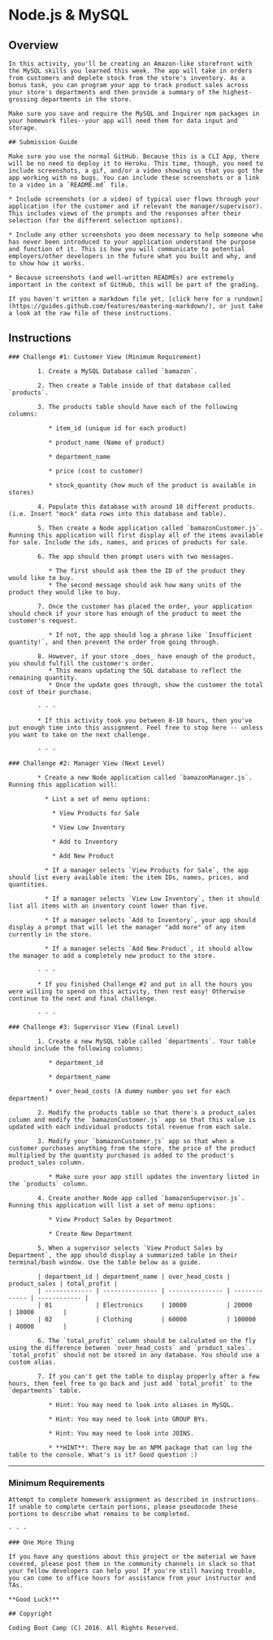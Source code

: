 # Node.js & MySQL

## Overview

    In this activity, you'll be creating an Amazon-like storefront with the MySQL skills you learned this week. The app will take in orders from customers and deplete stock from the store's inventory. As a bonus task, you can program your app to track product sales across your store's departments and then provide a summary of the highest-grossing departments in the store.

    Make sure you save and require the MySQL and Inquirer npm packages in your homework files--your app will need them for data input and storage.

    ## Submission Guide

    Make sure you use the normal GitHub. Because this is a CLI App, there will be no need to deploy it to Heroku. This time, though, you need to include screenshots, a gif, and/or a video showing us that you got the app working with no bugs. You can include these screenshots or a link to a video in a `README.md` file.

    * Include screenshots (or a video) of typical user flows through your application (for the customer and if relevant the manager/supervisor). This includes views of the prompts and the responses after their selection (for the different selection options).

    * Include any other screenshots you deem necessary to help someone who has never been introduced to your application understand the purpose and function of it. This is how you will communicate to potential employers/other developers in the future what you built and why, and to show how it works. 

    * Because screenshots (and well-written READMEs) are extremely important in the context of GitHub, this will be part of the grading.

    If you haven't written a markdown file yet, [click here for a rundown](https://guides.github.com/features/mastering-markdown/), or just take a look at the raw file of these instructions.

## Instructions

    ### Challenge #1: Customer View (Minimum Requirement)

            1. Create a MySQL Database called `bamazon`.

            2. Then create a Table inside of that database called `products`.

            3. The products table should have each of the following columns:

               * item_id (unique id for each product)

               * product_name (Name of product)

               * department_name

               * price (cost to customer)

               * stock_quantity (how much of the product is available in stores)

            4. Populate this database with around 10 different products. (i.e. Insert "mock" data rows into this database and table).

            5. Then create a Node application called `bamazonCustomer.js`. Running this application will first display all of the items available for sale. Include the ids, names, and prices of products for sale.

            6. The app should then prompt users with two messages.

               * The first should ask them the ID of the product they would like to buy.
               * The second message should ask how many units of the product they would like to buy.

            7. Once the customer has placed the order, your application should check if your store has enough of the product to meet the customer's request.

               * If not, the app should log a phrase like `Insufficient quantity!`, and then prevent the order from going through.

            8. However, if your store _does_ have enough of the product, you should fulfill the customer's order.
               * This means updating the SQL database to reflect the remaining quantity.
               * Once the update goes through, show the customer the total cost of their purchase.

            - - -

            * If this activity took you between 8-10 hours, then you've put enough time into this assignment. Feel free to stop here -- unless you want to take on the next challenge.

            - - -

    ### Challenge #2: Manager View (Next Level)

            * Create a new Node application called `bamazonManager.js`. Running this application will:

              * List a set of menu options:

                * View Products for Sale
                
                * View Low Inventory
                
                * Add to Inventory
                
                * Add New Product

              * If a manager selects `View Products for Sale`, the app should list every available item: the item IDs, names, prices, and quantities.

              * If a manager selects `View Low Inventory`, then it should list all items with an inventory count lower than five.

              * If a manager selects `Add to Inventory`, your app should display a prompt that will let the manager "add more" of any item currently in the store.

              * If a manager selects `Add New Product`, it should allow the manager to add a completely new product to the store.

            - - -

            * If you finished Challenge #2 and put in all the hours you were willing to spend on this activity, then rest easy! Otherwise continue to the next and final challenge.

            - - -

    ### Challenge #3: Supervisor View (Final Level)

            1. Create a new MySQL table called `departments`. Your table should include the following columns:

               * department_id

               * department_name

               * over_head_costs (A dummy number you set for each department)

            2. Modify the products table so that there's a product_sales column and modify the `bamazonCustomer.js` app so that this value is updated with each individual products total revenue from each sale.

            3. Modify your `bamazonCustomer.js` app so that when a customer purchases anything from the store, the price of the product multiplied by the quantity purchased is added to the product's product_sales column.

               * Make sure your app still updates the inventory listed in the `products` column.

            4. Create another Node app called `bamazonSupervisor.js`. Running this application will list a set of menu options:

               * View Product Sales by Department
               
               * Create New Department

            5. When a supervisor selects `View Product Sales by Department`, the app should display a summarized table in their terminal/bash window. Use the table below as a guide.

            | department_id | department_name | over_head_costs | product_sales | total_profit |
            | ------------- | --------------- | --------------- | ------------- | ------------ |
            | 01            | Electronics     | 10000           | 20000         | 10000        |
            | 02            | Clothing        | 60000           | 100000        | 40000        |

            6. The `total_profit` column should be calculated on the fly using the difference between `over_head_costs` and `product_sales`. `total_profit` should not be stored in any database. You should use a custom alias.

            7. If you can't get the table to display properly after a few hours, then feel free to go back and just add `total_profit` to the `departments` table.

               * Hint: You may need to look into aliases in MySQL.

               * Hint: You may need to look into GROUP BYs.

               * Hint: You may need to look into JOINS.

               * **HINT**: There may be an NPM package that can log the table to the console. What's is it? Good question :)

- - -

### Minimum Requirements

    Attempt to complete homework assignment as described in instructions. If unable to complete certain portions, please pseudocode these portions to describe what remains to be completed.

    - - -

    ### One More Thing

    If you have any questions about this project or the material we have covered, please post them in the community channels in slack so that your fellow developers can help you! If you're still having trouble, you can come to office hours for assistance from your instructor and TAs.

    **Good Luck!**

    ## Copyright

    Coding Boot Camp (C) 2016. All Rights Reserved.
